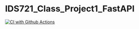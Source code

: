 # IDS721_Class_Project1_FastAPI
[![CI with Github Actions](https://github.com/nansuwang/IDS721_Class_Project1_FastAPI/actions/workflows/main.yml/badge.svg)](https://github.com/nansuwang/IDS721_Class_Project1_FastAPI/actions/workflows/main.yml)

